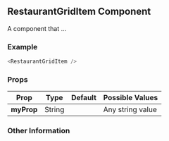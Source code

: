 ## RestaurantGridItem Component
A component that ...

### Example

```js
<RestaurantGridItem />
```

### Props

| Prop          | Type     | Default     | Possible Values
| ------------- | -------- | ----------- | ---------------------------------------------
| **myProp**    | String   |             | Any string value


### Other Information
